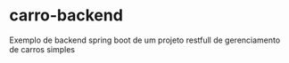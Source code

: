# carro-backend
Exemplo de backend spring boot de um projeto restfull de gerenciamento de carros simples
